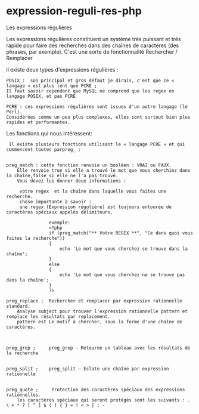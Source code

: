 # expression-reguli-res-php


Les expressions régulières

Les expressions régulières constituent un système très puissant et très rapide pour faire des recherches dans des chaînes de caractères (des phrases, par exemple). C'est une sorte de fonctionnalité Rechercher / Remplacer

il existe deux types d'expressions régulières :

    POSIX :  son principal et gros défaut je dirais, c'est que ce « langage » est plus lent que PCRE ; 
	Il faut savoir cependant que MySQL ne comprend que les regex en langage POSIX, et pas PCRE

    PCRE : ces expressions régulières sont issues d'un autre langage (le Perl). 
	Considérées comme un peu plus complexes, elles sont surtout bien plus rapides et performantes.


Les fonctions qui nous intéressent:

	 Il existe plusieurs fonctions utilisant le « langage PCRE » et qui commencent toutes parpreg_ :

    
    preg_match : cette fonction renvoie un booléen : VRAI ou FAUX. 
		Elle renvoie true si elle a trouvé le mot que vous cherchiez dans la chaîne,false si elle ne l'a pas trouvé.
		Vous devez lui donner deux informations : 	
		
		 votre regex  et la chaîne dans laquelle vous faites une recherche.
		 chose importante à savoir : 
		 une regex (Expression régulière) est toujours entourée de caractères spéciaux appelés délimiteurs.
		 
			    	exemple: 		
					<?php
					if (preg_match("** Votre REGEX **", "Ce dans quoi vous faites la recherche"))
					{
						echo 'Le mot que vous cherchez se trouve dans la chaîne';
					}
					else
					{
						echo 'Le mot que vous cherchez ne se trouve pas dans la chaîne';
					}
					?>

    preg_replace ;	Rechercher et remplacer par expression rationnelle standard. 
		Analyse subject pour trouver l'expression rationnelle pattern et remplace les résultats par replacement.
		pattern est Le motif à chercher, sous la forme d'une chaîne de caractères.



    preg_grep ; 	preg_grep — Retourne un tableau avec les résultats de la recherche


    preg_split ;	preg_split — Éclate une chaîne par expression rationnelle


    preg_quote ;	 Protection des caractères spéciaux des expressions rationnelles. 
		les caractères spéciaux qui seront protégés sont les suivants : . \ + * ? [ ^ ] $ ( ) { } = ! < > | : -


 
  



